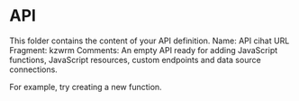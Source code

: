 # API
This folder contains the content of your API definition.
Name: API cihat
URL Fragment: kzwrm
Comments: An empty API ready for adding JavaScript functions, JavaScript resources, custom endpoints and data source connections.  

For example, try creating a new function.
